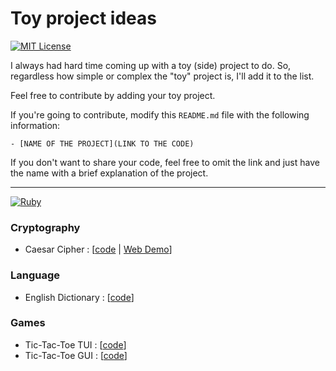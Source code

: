 # Toy project ideas
[![MIT License](https://img.shields.io/badge/License-MIT-green)](#)

I always had hard time coming up with a toy (side) project to do.
So, regardless how simple or complex the "toy" project is, I'll add it to the list.

Feel free to contribute by adding your toy project.

If you're going to contribute, modify this `README.md` file with the following information:
```
- [NAME OF THE PROJECT](LINK TO THE CODE)
```

If you don't want to share your code, feel free to omit the link and just have the name with a brief explanation of the project.

--- 

[![Ruby](https://img.shields.io/badge/Ruby-2.7.1-red)](#) 

### Cryptography
- Caesar Cipher : [[code](./caesar-cipher) | [Web Demo](https://www.jioneeu.com/toy-projects/caesar-cipher/src/)]

### Language
- English Dictionary : [[code](https://github.com/jioneeu/mw-dictionary)]

### Games
- Tic-Tac-Toe TUI : [[code](./tictactoe)]
- Tic-Tac-Toe GUI : [[code](https://github.com/jioneeu/gosu-tictactoe)]
